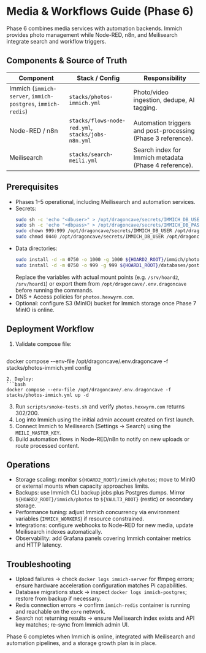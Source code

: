 # Media & Workflows Guide (Phase 6)

Phase 6 combines media services with automation backends. Immich provides photo management while Node-RED, n8n, and Meilisearch integrate search and workflow triggers.

## Components & Source of Truth
| Component | Stack / Config | Responsibility |
| --- | --- | --- |
| Immich (`immich-server`, `immich-postgres`, `immich-redis`) | `stacks/photos-immich.yml` | Photo/video ingestion, dedupe, AI tagging. |
| Node-RED / n8n | `stacks/flows-node-red.yml`, `stacks/jobs-n8n.yml` | Automation triggers and post-processing (Phase 3 reference). |
| Meilisearch | `stacks/search-meili.yml` | Search index for Immich metadata (Phase 4 reference). |

## Prerequisites
- Phases 1–5 operational, including Meilisearch and automation services.
- Secrets:
  ```bash
  sudo sh -c 'echo "<dbuser>" > /opt/dragoncave/secrets/IMMICH_DB_USER'
  sudo sh -c 'echo "<dbpass>" > /opt/dragoncave/secrets/IMMICH_DB_PASS'
  sudo chown 999:999 /opt/dragoncave/secrets/IMMICH_DB_USER /opt/dragoncave/secrets/IMMICH_DB_PASS
  sudo chmod 0440 /opt/dragoncave/secrets/IMMICH_DB_USER /opt/dragoncave/secrets/IMMICH_DB_PASS
  ```
- Data directories:
  ```bash
  sudo install -d -m 0750 -o 1000 -g 1000 ${HOARD2_ROOT}/immich/photos
  sudo install -d -m 0750 -o 999 -g 999 ${HOARD1_ROOT}/databases/postgres/immich
  ```
  Replace the variables with actual mount points (e.g. `/srv/hoard2`, `/srv/hoard1`) or export them from `/opt/dragoncave/.env.dragoncave` before running the commands.
- DNS + Access policies for `photos.hexwyrm.com`.
- Optional: configure S3 (MinIO) bucket for Immich storage once Phase 7 MinIO is online.

## Deployment Workflow
1. Validate compose file:
   ```bash
  docker compose --env-file /opt/dragoncave/.env.dragoncave -f stacks/photos-immich.yml config
   ```
2. Deploy:
   ```bash
  docker compose --env-file /opt/dragoncave/.env.dragoncave -f stacks/photos-immich.yml up -d
   ```
3. Run `scripts/smoke-tests.sh` and verify `photos.hexwyrm.com` returns 302/200.
4. Log into Immich using the initial admin account created on first launch.
5. Connect Immich to Meilisearch (Settings → Search) using the `MEILI_MASTER_KEY`.
6. Build automation flows in Node-RED/n8n to notify on new uploads or route processed content.

## Operations
- Storage scaling: monitor `${HOARD2_ROOT}/immich/photos`; move to MinIO or external mounts when capacity approaches limits.
- Backups: use Immich CLI backup jobs plus Postgres dumps. Mirror `${HOARD2_ROOT}/immich/photos` to `${VAULT3_ROOT}` (restic) or secondary storage.
- Performance tuning: adjust Immich concurrency via environment variables (`IMMICH_WORKERS`) if resource constrained.
- Integrations: configure webhooks to Node-RED for new media, update Meilisearch indexes automatically.
- Observability: add Grafana panels covering Immich container metrics and HTTP latency.

## Troubleshooting
- Upload failures → check `docker logs immich-server` for ffmpeg errors; ensure hardware acceleration configuration matches Pi capabilities.
- Database migrations stuck → inspect `docker logs immich-postgres`; restore from backup if necessary.
- Redis connection errors → confirm `immich-redis` container is running and reachable on the `core` network.
- Search not returning results → ensure Meilisearch index exists and API key matches; re-sync from Immich admin UI.

Phase 6 completes when Immich is online, integrated with Meilisearch and automation pipelines, and a storage growth plan is in place.
